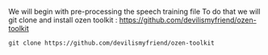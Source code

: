 
We will begin with pre-processing the speech training file
To do that we will git clone and install ozen toolkit : https://github.com/devilismyfriend/ozen-toolkit

```git clone https://github.com/devilismyfriend/ozen-toolkit```
